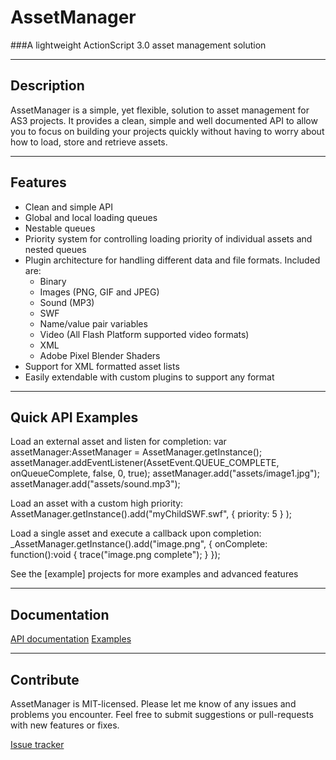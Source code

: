 # AssetManager
###A lightweight ActionScript 3.0 asset management solution

* * *

## Description

AssetManager is a simple, yet flexible, solution to asset management for AS3 projects.
It provides a clean, simple and well documented API to allow you to focus on building
your projects quickly without having to worry about how to load, store and retrieve assets.

* * *

## Features

* Clean and simple API
* Global and local loading queues
* Nestable queues
* Priority system for controlling loading priority of individual assets and nested queues
* Plugin architecture for handling different data and file formats. Included are:
	* Binary
	* Images (PNG, GIF and JPEG)
	* Sound (MP3)
	* SWF
	* Name/value pair variables
	* Video (All Flash Platform supported video formats)
	* XML
	* Adobe Pixel Blender Shaders
* Support for XML formatted asset lists
* Easily extendable with custom plugins to support any format

* * *

## Quick API Examples

Load an external asset and listen for completion:
    var assetManager:AssetManager = AssetManager.getInstance();
    assetManager.addEventListener(AssetEvent.QUEUE_COMPLETE, onQueueComplete, false, 0, true);
    assetManager.add("assets/image1.jpg");
    assetManager.add("assets/sound.mp3");

Load an asset with a custom high priority:
	AssetManager.getInstance().add("myChildSWF.swf", { priority: 5 } );
	
Load a single asset and execute a callback upon completion:
    _AssetManager.getInstance().add("image.png", { onComplete: function():void
    {
    	trace("image.png complete");
    } });

See the [example] projects for more examples and advanced features
	
* * *

## Documentation

[API documentation](http://docs.deadreckoned.com/assetmanager "AssetManager API documentation")
[Examples](https://github.com/stevewoolcock/AssetManager/tree/master/examples "AssetManager examples")
	
* * *

## Contribute

AssetManager is MIT-licensed. Please let me know of any issues and problems you encounter. Feel free
to submit suggestions or pull-requests with new features or fixes.

[Issue tracker](https://github.com/stevewoolcock/AssetManager/issues "AssetManager Issue Tracker")